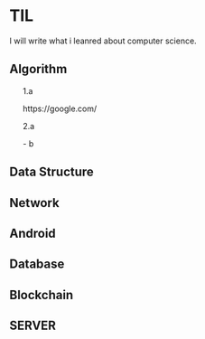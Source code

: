 # TIL
I will write what i leanred about computer science.

## Algorithm

<ol>1.a</ol>
<ul>https://google.com/</ul>
<ol>2.a</ol>
<ul>- b</ul>

## Data Structure

## Network

## Android

## Database

## Blockchain

## SERVER

